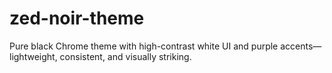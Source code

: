 # zed-noir-theme
Pure black Chrome theme with high-contrast white UI and purple accents—lightweight, consistent, and visually striking.
